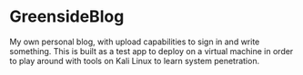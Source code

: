# GreensideBlog
My own personal blog, with upload capabilities to sign in and write something. This is built as a test app to deploy on a virtual machine 
in order to play around with tools on Kali Linux to learn system penetration.